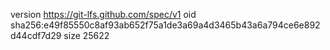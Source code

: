version https://git-lfs.github.com/spec/v1
oid sha256:e49f85550c8af93ab652f75a1de3a69a4d3465b43a6a794ce6e892d44cdf7d29
size 25622
